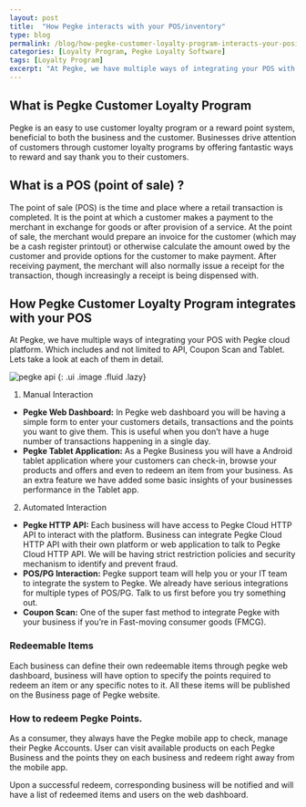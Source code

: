```yaml
---
layout: post
title:  "How Pegke interacts with your POS/inventory"
type: blog
permalink: /blog/how-pegke-customer-loyalty-program-interacts-your-posinventory
categories: [Loyalty Program, Pegke Loyalty Software]
tags: [Loyalty Program]
excerpt: "At Pegke, we have multiple ways of integrating your POS with Pegke cloud platform. Which includes and not limited to API, Coupon Scan and Tablet. Lets take a look at each of them in detail."
---
```



## What is Pegke Customer Loyalty Program
Pegke is an easy to use customer loyalty program or a reward point system, beneficial to both the business and the customer. Businesses drive attention of customers through customer loyalty programs by offering fantastic ways to reward and say thank you to their customers.

## What is a POS (point of sale) ?
The point of sale (POS) is the time and place where a retail transaction is completed. It is the point at which a customer makes a payment to the merchant in exchange for goods or after provision of a service. At the point of sale, the merchant would prepare an invoice for the customer (which may be a cash register printout) or otherwise calculate the amount owed by the customer and provide options for the customer to make payment. After receiving payment, the merchant will also normally issue a receipt for the transaction, though increasingly a receipt is being dispensed with.

## How Pegke Customer Loyalty Program integrates with your POS
At Pegke, we have multiple ways of integrating your POS with Pegke cloud platform. Which includes and not limited to API, Coupon Scan and Tablet. Lets take a look at each of them in detail.

![pegke api](https://pegke.com/sites/default/files/uploads/73209c85a2d2db704b7d0607b8914ecba9408897.jpg)
{: .ui .image .fluid .lazy}

1. Manual Interaction
  * **Pegke Web Dashboard:**
In Pegke web dashboard you will be having a simple form to enter your customers details, transactions and the points you want to give them. This is useful when you don’t have a huge number of transactions happening in a single day.
  * **Pegke Tablet Application:**
As a Pegke Business you will have a Android tablet application where your customers can check-in, browse your products and offers and even to redeem an item from your business. As an extra feature we have added some basic insights of your businesses performance in the Tablet app.

2. Automated Interaction
  * **Pegke HTTP API:**
Each business will have access to Pegke Cloud HTTP API to interact with the platform. Business can integrate Pegke Cloud HTTP API with their own platform or web application to talk to Pegke Cloud HTTP API. We will be having strict restriction policies and security mechanism to identify and prevent fraud.
  * **POS/PG Interaction:**
Pegke support team will help you or your IT team to integrate the system to Pegke. We already have serious integrations for multiple types of POS/PG. Talk to us first before you try something out.
  * **Coupon Scan:**
One of the super fast method to integrate Pegke with your business if you’re in Fast-moving consumer goods (FMCG).

### Redeemable Items
Each business can define their own redeemable items through pegke web dashboard, business will have option to specify the points required to redeem an item or any specific notes to it. All these items will be published on the Business page of Pegke website.


### How to redeem Pegke Points.
As a consumer, they always have the Pegke mobile app to check, manage their Pegke Accounts. User can visit available products on each Pegke Business and the points they on each business and redeem right away from the mobile app.

Upon a successful redeem, corresponding business will be notified and will have a list of redeemed items and users on the web dashboard.
